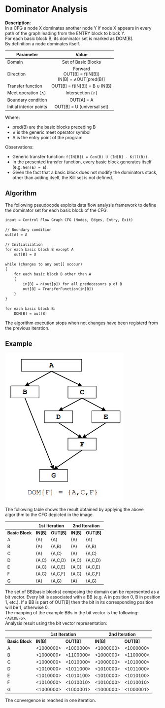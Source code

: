 # Dominator Analysis
**Description**:  
In a CFG a node X dominates another node Y if node X appears in every path of the graph leading from the ENTRY block to block Y.  
For each basic block B, its dominator set is marked as DOM[B].  
By definition a node dominates itself.

| Parameter               |                         Value                        |
|-------------------------|:----------------------------------------------------:|
| Domain                  |                  Set of Basic Blocks                 |
| Direction               | Forward<br>OUT[B] = f(IN[B])<br>IN[B] = ∧OUT[pred(B)] |
| Transfer function       |              OUT[B] = f(IN[B]) = B ∪ IN[B]           |
| Meet operation (∧)      |                   Intersection (∩)                   |
| Boundary condition      |                      OUT[A] = A                      |
| Initial interior points |              OUT[B] = U (universal set)              |

Where:
- pred(B) are the basic blocks preceding B
- ∧ is the generic meet operator symbol
- A is the entry point of the program

Observations:
- Generic transfer function: `f(IN[B]) = Gen(B) U (IN[B] - Kill(B))`.
- In the presented transfer function, every basic block generates itself (e.g. `Gen(E) = E`). 
- Given the fact that a basic block does not modify the dominators stack, other than adding itself, the Kill set is not defined.

## Algorithm
The following pseudocode exploits data flow analysis framework to define the 
dominator set for each basic block of the CFG.
```
input = Control Flow Graph CFG (Nodes, Edges, Entry, Exit)

// Boundary condition
out[A] = A

// Initialization
for each basic block B except A
    out[B] = U

while (changes to any out[] occour)
{
    for each basic block B other than A
    {
        in[B] = ∩(out[p]) for all predecessors p of B
        out[B] = TransferFunction(in[B])
    }
}

for each basic block B:
    DOM[B] = out[B]
```
The algorithm execution stops when not changes have been registerd from the previous 
iteration. 

## Example
![example_image](/imgs/DominatorAnalysis.png)

The following table shows the result obtained by applying the above algorithm to 
the CFG depicted in the image.

<table class="tg">
<thead>
  <tr>
    <th class="tg-i81m"></th>
    <th class="tg-bclg" colspan="2">1st Iteration</th>
    <th class="tg-bclg" colspan="2">2nd Iteration</th>
  </tr>
</thead>
<tbody>
  <tr>
    <td class="tg-7fle"><b>Basic Block</b></td>
    <td class="tg-7fle"><b>IN[B]</b></td>
    <td class="tg-7fle"><b>OUT[B]</b></td>
    <td class="tg-7fle"><b>IN[B]</b></td>
    <td class="tg-7fle"><b>OUT[B]</b></td>
  </tr>
  <tr>
    <td class="tg-baqh">A</td>
    <td class="tg-baqh">{A}</td>
    <td class="tg-baqh">{A}</td>
    <td class="tg-baqh">{A}</td>
    <td class="tg-baqh">{A}</td>
  </tr>
  <tr>
    <td class="tg-baqh">B</td>
    <td class="tg-baqh">{A}</td>
    <td class="tg-baqh">{A,B}</td>
    <td class="tg-baqh">{A}</td>
    <td class="tg-baqh">{A,B}</td>
  </tr>
  <tr>
    <td class="tg-baqh">C</td>
    <td class="tg-baqh">{A}</td>
    <td class="tg-baqh">{A,C}</td>
    <td class="tg-baqh">{A}</td>
    <td class="tg-baqh">{A,C}</td>
  </tr>
  <tr>
    <td class="tg-baqh">D</td>
    <td class="tg-baqh">{A,C}</td>
    <td class="tg-baqh">{A,C,D}</td>
    <td class="tg-baqh">{A,C}</td>
    <td class="tg-baqh">{A,C,D}</td>

  </tr>
  <tr>
    <td class="tg-baqh">E</td>
    <td class="tg-baqh">{A,C}</td>
    <td class="tg-baqh">{A,C,E}</td>
    <td class="tg-baqh">{A,C}</td>
    <td class="tg-baqh">{A,C,E}</td>
  </tr>
  <tr>
    <td class="tg-baqh">F</td>
    <td class="tg-baqh">{A,C}</td>
    <td class="tg-baqh">{A,C,F}</td>
    <td class="tg-baqh">{A,C}</td>
    <td class="tg-baqh">{A,C,F}</td>
  </tr>
  <tr>
    <td class="tg-baqh">G</td>
    <td class="tg-baqh">{A}</td>
    <td class="tg-baqh">{A,G}</td>
    <td class="tg-baqh">{A}</td>
    <td class="tg-baqh">{A,G}</td>
  </tr>
</tbody>
</table>

The set of BB(basic blocks) composing the domain can be represented as a bit vector. Every bit is associated with a BB (e.g. A in position 0, B in position 1, etc.). If a BB is part of OUT[B] then the bit in its corresponding position will be 1, otherwise 0.  
The mapping of the example BBs in the bit vector is the following: `<ABCDEFG>`.  
Analysis result using the bit vector representation:

<table class="tg">
<thead>
  <tr>
    <th class="tg-i81m"></th>
    <th class="tg-bclg" colspan="2">1st Iteration</th>
    <th class="tg-bclg" colspan="2">2nd Iteration</th>
  </tr>
</thead>
<tbody>
  <tr>
    <td class="tg-7fle"><b>Basic Block</b></td>
    <td class="tg-7fle"><b>IN[B]</b></td>
    <td class="tg-7fle"><b>OUT[B]</b></td>
    <td class="tg-7fle"><b>IN[B]</b></td>
    <td class="tg-7fle"><b>OUT[B]</b></td>
  </tr>
  <tr>
    <td class="tg-baqh">A</td>
    <td class="tg-baqh">&lt;1000000&gt;</td>
    <td class="tg-baqh">&lt;1000000&gt;</td>
    <td class="tg-baqh">&lt;1000000&gt;</td>
    <td class="tg-baqh">&lt;1000000&gt;</td>
  </tr>
  <tr>
    <td class="tg-baqh">B</td>
    <td class="tg-baqh">&lt;1000000&gt;</td>
    <td class="tg-baqh">&lt;1100000&gt;</td>
    <td class="tg-baqh">&lt;1000000&gt;</td>
    <td class="tg-baqh">&lt;1100000&gt;</td>
  </tr>
  <tr>
    <td class="tg-baqh">C</td>
    <td class="tg-baqh">&lt;1000000&gt;</td>
    <td class="tg-baqh">&lt;1010000&gt;</td>
    <td class="tg-baqh">&lt;1000000&gt;</td>
    <td class="tg-baqh">&lt;1010000&gt;</td>
  </tr>
  <tr>
    <td class="tg-baqh">D</td>
    <td class="tg-baqh">&lt;1010000&gt;</td>
    <td class="tg-baqh">&lt;1011000&gt;</td>
    <td class="tg-baqh">&lt;1010000&gt;</td>
    <td class="tg-baqh">&lt;1011000&gt;</td>

  </tr>
  <tr>
    <td class="tg-baqh">E</td>
    <td class="tg-baqh">&lt;1010000&gt;</td>
    <td class="tg-baqh">&lt;1010100&gt;</td>
    <td class="tg-baqh">&lt;1010000&gt;</td>
    <td class="tg-baqh">&lt;1010100&gt;</td>
  </tr>
  <tr>
    <td class="tg-baqh">F</td>
    <td class="tg-baqh">&lt;1010000&gt;</td>
    <td class="tg-baqh">&lt;1010010&gt;</td>
    <td class="tg-baqh">&lt;1010000&gt;</td>
    <td class="tg-baqh">&lt;1010010&gt;</td>
  </tr>
  <tr>
    <td class="tg-baqh">G</td>
    <td class="tg-baqh">&lt;1000000&gt;</td>
    <td class="tg-baqh">&lt;1000001&gt;</td>
    <td class="tg-baqh">&lt;1000000&gt;</td>
    <td class="tg-baqh">&lt;1000001&gt;</td>
  </tr>
</tbody>
</table>
 
The convergence is reached in one iteration.
